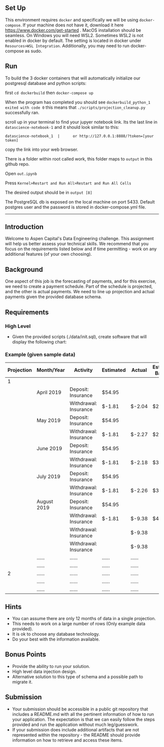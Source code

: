 ## Set Up
This environment requires `docker` and specifically we will be using `docker-compose`. If your machine does not have it, download it here https://www.docker.com/get-started .
MacOS installation should be seamless. On Windows you will need WSL2. Sometimes WSL2 is not enabled in docker by default. The setting is located in docker under `Resources>WSL Integration`. Additionally, you may need to run docker-compose as sudo.

## Run

To build the 3 docker containers that will automatically initialize our postgresql database and python scripts:

first
```cd dockerbuild```
then
```docker-compose up```

When the program has completed you should see `dockerbuild_python_1 exited with code 0` this means that `./scripts/projection_cleanup.py` successfully ran.

scroll up in your terminal to find your jupyer notebook link.
Its the last line in `datascience-notebook-1` and it should look similar to this:

`datascience-notebook_1  |      or http://127.0.0.1:8888/?token=[your token]`

copy the link into your web browser.

There is a folder within root called work, this folder maps to `output` in this github repo.

Open `out.ipynb`

Press
`Kernel>Restart and Run All>Restart and Run All Cells`

The desired output should be in `output [8]`

The PostgreSQL db is exposed on the local machine on port 5433. Default postgres user and the password is stored in docker-compose.yml file.

--------------------------------------------------------------------------------------------------------------------------------------------------

## Introduction
Welcome to Aspen Capital's Data Engineering challenge. This assignment will help us better assess your technical skills. We recommend that you focus on the requirements listed below and if time permitting - work on any additional features (of your own choosing).

## Background
One aspect of this job is the forecasting of payments, and for this exercise, we need to create a payment schedule. Part of the schedule is projected, and the other is actual payments. We need to line up projection and actual payments given the provided database schema.

## Requirements
### High Level
* Given the provided scripts (./data/init.sql), create software that will display the following chart:

### Example (given sample data)
|Projection | Month/Year  | Activity   | Estimated | Actual | Estimated Balance
|---------- | ----------- | --------   | --------- | ------ | ----------------- |
|1|
|| April 2019  | Deposit: Insurance    | $54.95    |
||             | Withdrawal: Insurance | $-1.81   | $-2.04    | $214.85
|| May 2019    | Deposit: Insurance    | $54.95    |
||             | Withdrawal: Insurance | $-1.81   | $-2.27    | $267.99
|| June 2019   | Deposit: Insurance    | $54.95    |
||             | Withdrawal: Insurance | $-1.81   | $-2.18    | $321.13
|| July 2019   | Deposit: Insurance    | $54.95    |
||             | Withdrawal: Insurance | $-1.81   | $-2.26    | $374.27
|| August 2019 | Deposit: Insurance    | $54.95    |
||             | Withdrawal: Insurance | $-1.81   | $-9.38    | $427.41
||             | Withdrawal: Insurance |          | $-9.38    |
||             | Withdrawal: Insurance |          | $-9.38    |
||......|......|......|......
||......|......|......|......
|2|......|......|......|......
||......|......|......|......
||......|......|......|......

## Hints
* You can assume there are only 12 months of data in a single projection.
* This needs to work on a large number of rows (Only example data provided).
* It is ok to choose any database technology.
* Do your best with the information available.

## Bonus Points
* Provide the ability to run your solution.
* High level data injection design.
* Alternative solution to this type of schema and a possible path to migrate it.

## Submission
* Your submission should be accessible in a public git repository that includes a README.md with all the pertinent information of how to run your application. The expectation is that we can easily follow the steps provided and run the application without much leg/guesswork.
* If your submission does include additional artifacts that are not represented within the repository - the README should provide information on how to retrieve and access these items.
